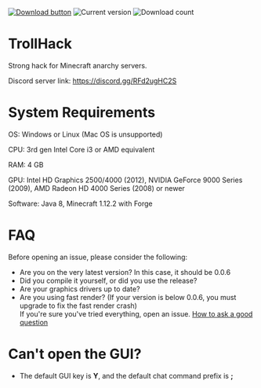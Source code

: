 [//]: <> (Thanks for the advice KiLAB, now I'm going to ice out the README even more)
[//]: <> (Don't worry, these are comments, they won't actually show on the readme :)

[![Download button](https://img.shields.io/badge/client-download-success.svg)](https://github.com/Luna5ama/TrollHack/releases/download/Release-0.0.6/TrollHack-0.0.6.jar)
![Current version](https://img.shields.io/badge/version-0.0.6-blue)
![Download count](https://img.shields.io/github/downloads/Luna5ama/TrollHack/latest/total)

# TrollHack
Strong hack for Minecraft anarchy servers.

Discord server link: https://discord.gg/RFd2ugHC2S

# System Requirements

OS: Windows or Linux (Mac OS is unsupported)

CPU: 3rd gen Intel Core i3 or AMD equivalent

RAM: 4 GB

GPU: Intel HD Graphics 2500/4000 (2012), NVIDIA GeForce 9000 Series (2009), AMD Radeon HD 4000 Series (2008) or newer

Software: Java 8, Minecraft 1.12.2 with Forge


# FAQ
Before opening an issue, please consider the following:  
- Are you on the very latest version? In this case, it should be 0.0.6
- Did you compile it yourself, or did you use the release?
- Are your graphics drivers up to date?
- Are you using fast render? (If your version is below 0.0.6, you must upgrade to fix the fast render crash)  
If you're sure you've tried everything, open an issue. [How to ask a good question](https://stackoverflow.com/help/how-to-ask)

# Can't open the GUI?
- The default GUI key is **Y**, and the default chat command prefix is **;**
